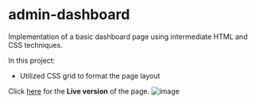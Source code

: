 # admin-dashboard

Implementation of a basic dashboard page using intermediate HTML and CSS techniques.


In this project:
* Utilized CSS grid to format the page layout

Click [here](https://kbousquet.github.io/admin-dashboard/) for the **Live version** of the page.
![image](https://github.com/kbousquet/admin-dashboard/assets/72675497/1463ede4-3e38-40fa-8f70-70263fc67d61)
